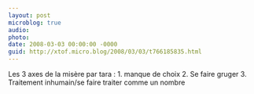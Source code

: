 ```yaml
---
layout: post
microblog: true
audio: 
photo: 
date: 2008-03-03 00:00:00 -0000
guid: http://xtof.micro.blog/2008/03/03/t766185835.html
---
```

Les 3 axes de la misère par tara : 1. manque de choix 2. Se faire gruger 3. Traitement inhumain/se faire traiter comme un nombre
